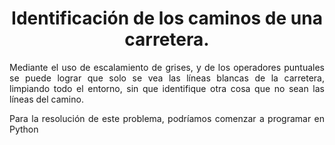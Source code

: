 # <h1 align="center">Identificación de los caminos de una carretera.</h1> #

<div style="text-align: justify"> <p>Mediante el uso de escalamiento de grises, y de los operadores puntuales se puede lograr que solo se vea las líneas blancas de la carretera, limpiando todo el entorno, sin que identifique otra cosa que no sean las líneas del camino.</p></div>

<div style="text-align: justify"> <p>Para la resolución de este problema, podríamos comenzar a programar en Python</p></div>

